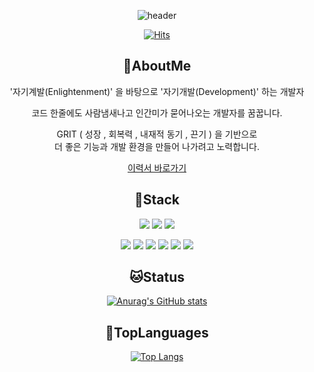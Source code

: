 <div align="center">
  
![header](https://capsule-render.vercel.app/api?type=slice&color=auto&text=shorrysorry%20github&desc=welcome%20to&fontAlign=70&fontSize=40&fontAlignY=35&rotate=8&animation=twinkling&descAlign=42)

[![Hits](https://hits.seeyoufarm.com/api/count/incr/badge.svg?url=https%3A%2F%2Fgithub.com%2Fshorrysorry%2F&count_bg=%2379C83D&title_bg=%23555555&icon=github.svg&icon_color=%23E7E7E7&title=Github&edge_flat=true)](https://hits.seeyoufarm.com)



🐶AboutMe
---
'자기계발(Enlightenment)' 을 바탕으로 '자기개발(Development)' 하는 개발자

코드 한줄에도 사람냄새나고 인간미가 묻어나오는 개발자를 꿈꿉니다.

GRIT ( 성장 , 회복력 , 내재적 동기 , 끈기 ) 을 기반으로 <br/>
  더 좋은 기능과 개발 환경을 만들어 나가려고 노력합니다.

[이력서 바로가기](https://burly-trail-0a0.notion.site/Front-End-Developer-99726e92894841979d97bc9b97b2f22e)


🐺Stack
---


  <img src="https://img.shields.io/badge/HTML5-E34F26?style=for-the-badge&logo=html5&logoColor=white"/> <img src="https://img.shields.io/badge/CSS3-1572B6?style=for-the-badge&logo=css3&logoColor=white"/> <img src="https://img.shields.io/badge/JavaScript-F7DF1E?style=for-the-badge&logo=javascript&logoColor=white"/> 
  
  <img src="https://img.shields.io/badge/React-61DAFB?style=for-the-badge&logo=react&logoColor=white"/> <img src="https://img.shields.io/badge/Sass-CC6699?style=for-the-badge&logo=sass&logoColor=white"/> <img src="https://img.shields.io/badge/styled components-DB7093?style=for-the-badge&logo=styled-components&logoColor=white"/> <img src="https://img.shields.io/badge/node.js-339933?style=for-the-badge&logo=node.js&logoColor=white"/> <img src="https://img.shields.io/badge/TypeScript-3178C6?style=for-the-badge&logo=typescript&logoColor=white"/> <img src="https://img.shields.io/badge/MobX-FF9955?style=for-the-badge&logo=mobx&logoColor=white"/>  



🐱Status
---

[![Anurag's GitHub stats](https://github-readme-stats.vercel.app/api?username=shorrysorry)](https://github.com/shorrysorry/github-readme-stats)

🦁TopLanguages
---

[![Top Langs](https://github-readme-stats.vercel.app/api/top-langs/?username=shorrysorry)](https://github.com/shorrysorry/github-readme-stats)

</div>

